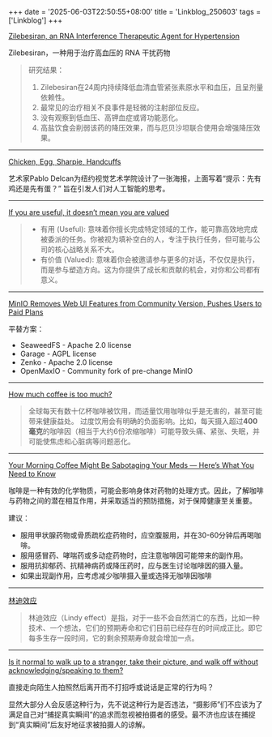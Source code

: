 +++
date = '2025-06-03T22:50:55+08:00'
title = 'Linkblog_250603'
tags = ['Linkblog']
+++

[Zilebesiran, an RNA Interference Therapeutic Agent for Hypertension](https://www.nejm.org/doi/full/10.1056/NEJMoa2208391)

Zilebesiran，一种用于治疗高血压的 RNA 干扰药物

> 研究结果：
> 1. Zilebesiran在24周内持续降低血清血管紧张素原水平和血压，且呈剂量依赖性。
> 2. 最常见的治疗相关不良事件是轻微的注射部位反应。
> 3. 没有观察到低血压、高钾血症或肾功能恶化。
> 4. 高盐饮食会削弱该药的降压效果，而与厄贝沙坦联合使用会增强降压效果。

---

[Chicken, Egg, Sharpie, Handcuffs](https://www.newyorker.com/magazine/2025/06/09/chicken-egg-sharpie-handcuffs)

艺术家Pablo Delcan为纽约视觉艺术学院设计了一张海报，上面写着“提示：先有鸡还是先有蛋？” 旨在引发人们对人工智能的思考。

---

[If you are useful, it doesn’t mean you are valued](https://betterthanrandom.substack.com/p/if-you-are-useful-it-doesnt-mean)

> - 有用 (Useful): 意味着你擅长完成特定领域的工作，能可靠高效地完成被委派的任务。你被视为填补空白的人，专注于执行任务，但可能与公司的核心战略关系不大。
> - 有价值 (Valued): 意味着你会被邀请参与更多的对话，不仅仅是执行，而是参与塑造方向。这为你提供了成长和贡献的机会，对你和公司都有意义。

---

[MinIO Removes Web UI Features from Community Version, Pushes Users to Paid Plans](https://biggo.com/news/202505261334_MinIO_Removes_Web_UI_Features)

平替方案：
- SeaweedFS - Apache 2.0 license
- Garage - AGPL license
- Zenko - Apache 2.0 license
- OpenMaxIO - Community fork of pre-change MinIO

---

[How much coffee is too much?](https://www.economist.com/science-and-technology/2025/05/30/how-much-coffee-is-too-much)

> 全球每天有数十亿杯咖啡被饮用，而适量饮用咖啡似乎是无害的，甚至可能带来健康益处。
> 过度饮用会有明确的负面影响。比如，每天摄入超过**400毫克**的咖啡因（相当于大约6份浓缩咖啡）可能导致头痛、紧张、失眠，并可能使焦虑和心脏病等问题恶化。
---

[Your Morning Coffee Might Be Sabotaging Your Meds — Here’s What You Need to Know](https://www.zmescience.com/medicine/mind-and-brain/your-morning-coffee-might-be-sabotaging-your-meds-heres-what-you-need-to-know/)

咖啡是一种有效的化学物质，可能会影响身体对药物的处理方式。因此，了解咖啡与药物之间的潜在相互作用，并采取适当的预防措施，对于保障健康至关重要。

建议：
- 服用甲状腺药物或骨质疏松症药物时，应空腹服用，并在30-60分钟后再喝咖啡。
- 服用感冒药、哮喘药或多动症药物时，应注意咖啡因可能带来的副作用。
- 服用抗抑郁药、抗精神病药或降压药时，应与医生讨论咖啡因的摄入量。
- 如果出现副作用，应考虑减少咖啡摄入量或选择无咖啡因咖啡

---

[林迪效应](https://zh.wikipedia.org/zh-cn/%E6%9E%97%E8%BF%AA%E6%95%88%E5%BA%94)

> 林迪效应（Lindy effect）是指，对于一些不会自然消亡的东西，比如一种技术、一个想法，它们的预期寿命和它们目前已经存在的时间成正比。即它每多生存一段时间，它的剩余预期寿命就会增加一点。

---

[Is it normal to walk up to a stranger, take their picture, and walk off without acknowledging/speaking to them?](https://www.reddit.com/r/photography/comments/1kw4o7n/is_it_normal_to_walk_up_to_a_stranger_take_their/)

直接走向陌生人拍照然后离开而不打招呼或说话是正常的行为吗？

显然大部分人会反感这种行为，先不说这种行为是否违法，“摄影师”们不应该为了满足自己对“捕捉真实瞬间”的追求而忽视被拍摄者的感受。最不济也应该在捕捉到“真实瞬间”后友好地征求被拍摄人的谅解。



